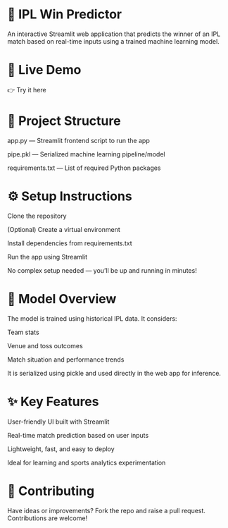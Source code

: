 # 🏏 IPL Win Predictor

An interactive Streamlit web application that predicts the winner of an IPL match based on real-time inputs using a trained machine learning model.

# 🔗 Live Demo

👉 Try it here

# 📁 Project Structure

app.py — Streamlit frontend script to run the app

pipe.pkl — Serialized machine learning pipeline/model

requirements.txt — List of required Python packages

# ⚙️ Setup Instructions

Clone the repository

(Optional) Create a virtual environment

Install dependencies from requirements.txt

Run the app using Streamlit

No complex setup needed — you’ll be up and running in minutes!

# 🧠 Model Overview

The model is trained using historical IPL data. It considers:

Team stats

Venue and toss outcomes

Match situation and performance trends

It is serialized using pickle and used directly in the web app for inference.

# ✨ Key Features
User-friendly UI built with Streamlit

Real-time match prediction based on user inputs

Lightweight, fast, and easy to deploy

Ideal for learning and sports analytics experimentation

# 🤝 Contributing
Have ideas or improvements? Fork the repo and raise a pull request. Contributions are welcome!
